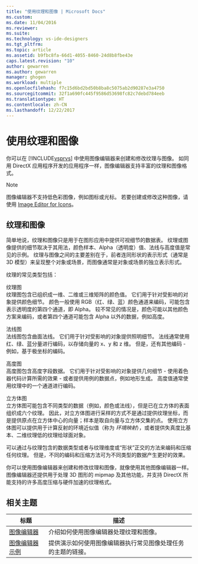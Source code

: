 ```yaml
---
title: "使用纹理和图像 | Microsoft Docs"
ms.custom: 
ms.date: 11/04/2016
ms.reviewer: 
ms.suite: 
ms.technology: vs-ide-designers
ms.tgt_pltfrm: 
ms.topic: article
ms.assetid: b9fbc8fa-66d1-4055-8460-24d8b8fbe43e
caps.latest.revision: "10"
author: gewarren
ms.author: gewarren
manager: ghogen
ms.workload: multiple
ms.openlocfilehash: f7c15d6bd2bd50b8ba8c5075ab2d90287e3a4750
ms.sourcegitcommit: 32f1a690fc445f9586d53698fc82c7debd784eeb
ms.translationtype: HT
ms.contentlocale: zh-CN
ms.lasthandoff: 12/22/2017
---
```

# <a name="working-with-textures-and-images"></a>使用纹理和图像
你可以在 [!INCLUDE[vsprvs](../code-quality/includes/vsprvs_md.md)] 中使用图像编辑器来创建和修改纹理与图像。 如同用 DirectX 应用程序开发的应用程序一样，图像编辑器支持丰富的纹理和图像格式。  
  
> [!NOTE]
>  图像编辑器不支持低色彩图像，例如图标或光标。 若要创建或修改这种图像，请使用 [Image Editor for Icons](/cpp/windows/image-editor-for-icons)。  
  
## <a name="textures-and-images"></a>纹理和图像  
 简单地说，纹理和图像只是用于在图形应用中提供可视细节的数据表。 纹理或图像提供的细节取决于其用法，颜色样本、Alpha（透明度）值、法线与高度值是常见的示例。 纹理与图像之间的主要差别在于，前者连同形状的表示形式（通常是 3D 模型）来呈现整个对象或场景，而图像通常是对象或场景的独立表示形式。  
  
 纹理的常见类型包括：  
  
 纹理图  
 纹理图包含已组织成一维、二维或三维矩阵的颜色值。 它们用于针对受影响的对象提供颜色细节。 颜色一般使用 RGB（红、绿、蓝）颜色通道来编码，可能包含表示透明度的第四个通道，即 Alpha。 较不常见的情况是，颜色可能以其他颜色方案来编码，或者第四个通道可能包含 Alpha 以外的数据，例如高度。  
  
 法线图  
 法线图包含曲面法线。 它们用于针对受影响的对象提供照明细节。 法线通常使用红、绿、蓝分量进行编码，以存储向量的 x、y 和 z 维。 但是，还有其他编码 - 例如，基于极坐标的编码。  
  
 高度图  
 高度图包含高度字段数据。 它们用于针对受影响的对象提供几何细节 - 使用着色器代码计算所需的效果 - 或者提供用例的数据点，例如地形生成。 高度值通常使用纹理中的一个通道进行编码。  
  
 立方体图  
 立方体图可能包含不同类型的数据（例如，颜色或法线），但是已在立方体的表面组织成六个纹理。 因此，对立方体图进行采样的方式不是通过提供纹理坐标，而是提供原点在立方体中心的向量；样本是取自向量与立方体交集的点。 使用立方体图可以提供用于计算反射的环境近似值（称为 *环境映射*），或者提供失真度比基本、二维纹理低的纹理给球面对象。  
  
 可以通过与纹理包含的数据类型或者与纹理维度或“形状”正交的方法来编码和压缩任何纹理。 但是，不同的编码和压缩方法可为不同类型的数据产生更好的效果。  
  
 你可以使用图像编辑器来创建和修改纹理和图像，就像使用其他图像编辑器一样。 图像编辑器还提供用于处理 3D 图形的 mipmap 及其他功能，并支持 DirectX 所能支持的许多高度压缩与硬件加速的纹理格式。  
  
## <a name="related-topics"></a>相关主题  
  
|标题|描述|  
|-----------|-----------------|  
|[图像编辑器](../designers/image-editor.md)|介绍如何使用图像编辑器处理纹理和图像。|  
|[图像编辑器示例](../designers/image-editor-examples.md)|提供演示如何使用图像编辑器执行常见图像处理任务的主题的链接。|